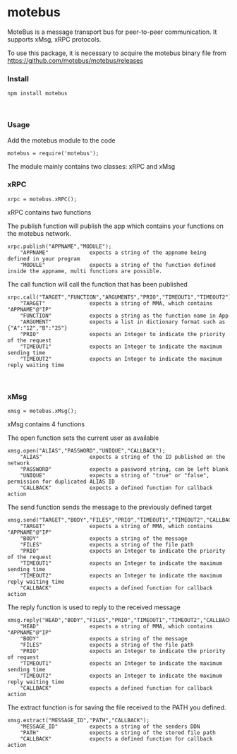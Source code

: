 # motebus

MoteBus is a message transport bus for peer-to-peer communication. It supports xMsg, xRPC protocols.

To use this package, it is necessary to acquire the motebus binary file from https://github.com/motebus/motebus/releases


### Install 

    npm install motebus
    
### Usage

Add the motebus module to the code
    
    motebus = require('motebus');
   
The module mainly contains two classes: xRPC and xMsg

### xRPC   
    xrpc = motebus.xRPC();

xRPC contains two functions

The publish function will publish the app which contains your functions on the motebus network. 
    
    xrpc.publish("APPNAME","MODULE");
        "APPNAME"             expects a string of the appname being defined in your program
        "MODULE"              expects a string of the function defined inside the appname, multi functions are possible.

The call function will call the function that has been published 
    
    xrpc.call("TARGET","FUNCTION","ARGUMENTS","PRIO","TIMEOUT1","TIMEOUT2");
        "TARGET"              expects a string of MMA, which contains "APPNAME"@"IP"
        "FUNCTION"            expects a string as the function name in App
        "ARGUMENT"            expects a list in dictionary format such as {"A":"12","B":"25"}
        "PRIO"                expects an Integer to indicate the priority of the request
        "TIMEOUT1"            expects an Integer to indicate the maximum sending time
        "TIMEOUT2"            expects an Integer to indicate the maximum reply waiting time
   
### xMsg
    xmsg = motebus.xMsg();
xMsg contains 4 functions

The open function sets the current user as available

    xmsg.open("ALIAS","PASSWORD","UNIQUE","CALLBACK");
        "ALIAS"               expects a string of the ID published on the network
        "PASSWORD"            expects a password string, can be left blank
        "UNIQUE"              expects a string of "true" or "false", permission for duplicated ALIAS ID 
        "CALLBACK"            expects a defined function for callback action 
        
The send function sends the message to the previously defined target

    xmsg.send("TARGET","BODY","FILES","PRIO","TIMEOUT1","TIMEOUT2","CALLBACK");
        "TARGET"              expects a string of MMA, which contains "APPNAME"@"IP"
        "BODY"                expects a string of the message
        "FILES"               expects a string of the file path
        "PRIO"                expects an Integer to indicate the priority of the request
        "TIMEOUT1"            expects an Integer to indicate the maximum sending time
        "TIMEOUT2"            expects an Integer to indicate the maximum reply waiting time
        "CALLBACK"            expects a defined function for callback action 
        
The reply function is used to reply to the received message

    xmsg.reply("HEAD","BODY","FILES","PRIO","TIMEOUT1","TIMEOUT2","CALLBACK");
        "HEAD"                expects a string of MMA, which contains "APPNAME"@"IP"
        "BODY"                expects a string of the message
        "FILES"               expects a string of the file path
        "PRIO"                expects an Integer to indicate the priority of request
        "TIMEOUT1"            expects an Integer to indicate the maximum sending time
        "TIMEOUT2"            expects an Integer to indicate the maximum reply waiting time
        "CALLBACK"            expects a defined function for callback action 

The extract function is for saving the file received to the PATH you defined. 
    
    xmsg.extract("MESSAGE_ID","PATH","CALLBACK");
        "MESSAGE_ID"          expects a string of the senders DDN
        "PATH"                expects a string of the stored file path
        "CALLBACK"            expects a defined function for callback action 

